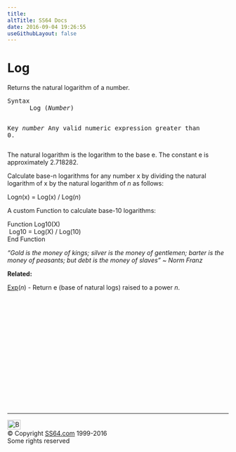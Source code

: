 ```yaml
---
title:
altTitle: SS64 Docs
date: 2016-09-04 19:26:55
useGithubLayout: false
---
```

<!-- #BeginLibraryItem "/Library/head_vb.lbi" --><!-- #EndLibraryItem --><h1>Log</h1> 
<p> Returns the natural logarithm of a number. </p>
<pre>Syntax
      Log (<i>Number</i>)

Key
   <i>number</i>   Any valid numeric expression greater than 0.</pre>
<p>The natural logarithm is the logarithm to the base e. The constant e is approximately 2.718282.</p>
<p>Calculate base-n logarithms for any number x by dividing the natural logarithm of x by the natural logarithm of <i>n</i> as follows:</p>
<p class="code">Log<i>n</i>(x) = Log(x) / Log(<i>n</i>)</p>
<p>A custom Function to calculate base-10 logarithms:</p>
<p class="code">Function Log10(X)<br>
&nbsp;Log10 = Log(X) / Log(10)<br>
End Function</p>
<p class="quote"><i>“Gold is the money of kings; silver is the money of gentlemen; barter is the money of peasants; but debt is the money of slaves” ~ Norm Franz </i></p>
<p><b>Related:</b></p>
<p><a href="exp.html">Exp</a>(<i>n</i>) - Return e (base of natural logs) raised to a power <i>n</i>.</p><!-- #BeginLibraryItem "/Library/foot_vb.lbi" --><p>
<!-- VB300 -->
<ins class="adsbygoogle" style="display:inline-block;width:300px;height:250px" data-ad-client="ca-pub-6140977852749469" data-ad-slot="1683739502"></ins>
<script>
(adsbygoogle = window.adsbygoogle || []).push({});
</script></p>
<hr>
<div id="bl" class="footer"><a href="log.html#"><img src="../images/top.png" width="30" height="22" alt="Back to the Top"></a></div>
<div id="br" class="footer, tagline">© Copyright <a href="../index.html">SS64.com</a> 1999-2016<br>
Some rights reserved</div><!-- #EndLibraryItem -->
